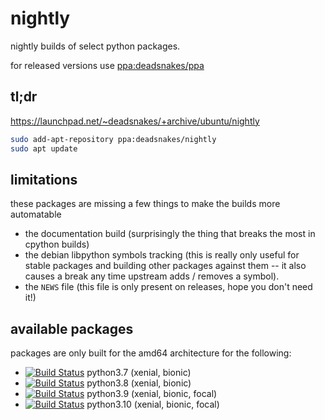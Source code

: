 nightly
=======

nightly builds of select python packages.

for released versions use
[ppa:deadsnakes/ppa](https://launchpad.net/~deadsnakes/+archive/ubuntu/ppa)

## tl;dr

https://launchpad.net/~deadsnakes/+archive/ubuntu/nightly

```bash
sudo add-apt-repository ppa:deadsnakes/nightly
sudo apt update
```

## limitations

these packages are missing a few things to make the builds more automatable

- the documentation build (surprisingly the thing that breaks the most in
  cpython builds)
- the debian libpython symbols tracking (this is really only useful for stable
  packages and building other packages against them -- it also causes a break
  any time upstream adds / removes a symbol).
- the `NEWS` file (this file is only present on releases, hope you don't need
  it!)

## available packages

packages are only built for the amd64 architecture for the following:

- [![Build Status](https://github.com/deadsnakes/python3.7-nightly/workflows/main/badge.svg)](https://github.com/deadsnakes/python3.7-nightly/actions) python3.7 (xenial, bionic)
- [![Build Status](https://github.com/deadsnakes/python3.8-nightly/workflows/main/badge.svg)](https://github.com/deadsnakes/python3.8-nightly/actions) python3.8 (xenial, bionic)
- [![Build Status](https://github.com/deadsnakes/python3.9-nightly/workflows/main/badge.svg)](https://github.com/deadsnakes/python3.9-nightly/actions) python3.9 (xenial, bionic, focal)
- [![Build Status](https://github.com/deadsnakes/python3.10-nightly/workflows/main/badge.svg)](https://github.com/deadsnakes/python3.10-nightly/actions) python3.10 (xenial, bionic, focal)
